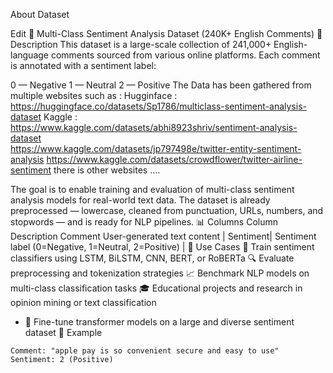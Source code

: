 About Dataset

Edit
🧠 Multi-Class Sentiment Analysis Dataset (240K+ English Comments)
📌 Description
This dataset is a large-scale collection of 241,000+ English-language comments sourced from various online platforms. Each comment is annotated with a sentiment label:

0 — Negative
1 — Neutral
2 — Positive
The Data has been gathered from multiple websites such as :
Hugginface : https://huggingface.co/datasets/Sp1786/multiclass-sentiment-analysis-dataset
Kaggle : https://www.kaggle.com/datasets/abhi8923shriv/sentiment-analysis-dataset   
https://www.kaggle.com/datasets/jp797498e/twitter-entity-sentiment-analysis
https://www.kaggle.com/datasets/crowdflower/twitter-airline-sentiment 
there is other websites ....


The goal is to enable training and evaluation of multi-class sentiment analysis models for real-world text data. The dataset is already preprocessed — lowercase, cleaned from punctuation, URLs, numbers, and stopwords — and is ready for NLP pipelines.
📊 Columns
Column	Description
Comment	User-generated text content
| Sentiment| Sentiment label (0=Negative, 1=Neutral, 2=Positive) |
🚀 Use Cases
🧠 Train sentiment classifiers using LSTM, BiLSTM, CNN, BERT, or RoBERTa
🔍 Evaluate preprocessing and tokenization strategies
📈 Benchmark NLP models on multi-class classification tasks
🎓 Educational projects and research in opinion mining or text classification
- 🧪 Fine-tune transformer models on a large and diverse sentiment dataset
💬 Example
```plaintext
Comment: "apple pay is so convenient secure and easy to use"
Sentiment: 2 (Positive)
